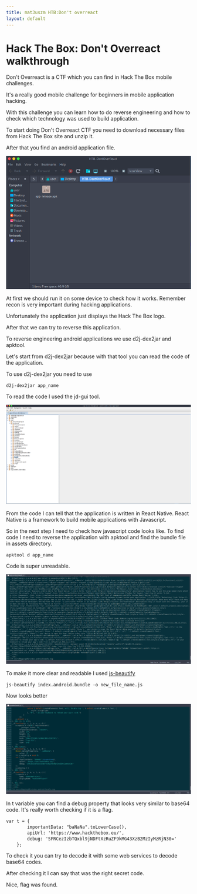 ```yaml
---
title: mat3uszm HTB:Don't overreact
layout: default
---
```


# Hack The Box: Don't Overreact walkthrough

Don't Overreact is a CTF which you can find in Hack The Box mobile challenges.

It's a really good mobile challenge for beginners in mobile application hacking. 

With this challenge you can learn how to do reverse engineering and how to check which technology was used to build application.

To start doing Don't Overreact CTF you need to download necessary files from Hack The Box site and unzip it.

After that you find an android application file.

![Apkfile](/posts/dontoverreact/photo1.png)

At first we should run it on some device to check how it works. Remember recon is very important during hacking applications.

Unfortunately the application just displays the Hack The Box logo.

After that we can try to reverse this application.

To reverse engineering android applications we use d2j-dex2jar and apktool.

Let's start from d2j-dex2jar because with that tool you can read the code of the application. 

To use d2j-dex2jar you need to use 

```
d2j-dex2jar app_name
```

To read the code I used the jd-gui tool.

![jd-giu](/posts/dontoverreact/photo2.png)

From the code I can tell that the application is written in React Native. React Native is a framework to build mobile applications with Javascript.  

So in the next step I need to check how javascript code looks like. To find code I need to reverse the application with apktool and find the bundle file in assets directory.

```
apktool d app_name
```

Code is super unreadable.

![code](/posts/dontoverreact/photo3.png)

To make it more clear and readable I used [js-beautify](https://github.com/beautify-web/js-beautify)

```
js-beautify index.android.bundle -o new_file_name.js 
```

Now looks better

![beautify](/posts/dontoverreact/photo4.png)

In t variable you can find a debug property that looks very similar to base64 code. It's really worth checking if it is a flag.

```
var t = {
        importantData: "baNaNa".toLowerCase(),
        apiUrl: 'https://www.hackthebox.eu/',
        debug: 'SFRCezIzbTQxbl9jNDFtXzRuZF9kMG43XzB2MzIyMzRjN30='
    };
```

To check it you can try to decode it with some web services to decode base64 codes.

After checking it I can say that was the right secret code.  

Nice, flag was found.